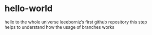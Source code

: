 # hello-world
hello to the whole universe
leeeborniz’s first github repository
this step helps to understand how the usage
of branches works

